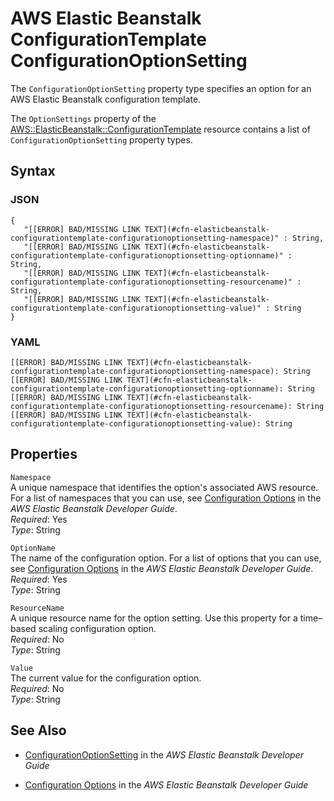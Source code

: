 # AWS Elastic Beanstalk ConfigurationTemplate ConfigurationOptionSetting<a name="aws-properties-elasticbeanstalk-configurationtemplate-configurationoptionsetting"></a>

The `ConfigurationOptionSetting` property type specifies an option for an AWS Elastic Beanstalk configuration template\.

The `OptionSettings` property of the [AWS::ElasticBeanstalk::ConfigurationTemplate](aws-resource-beanstalk-configurationtemplate.md) resource contains a list of `ConfigurationOptionSetting` property types\.

## Syntax<a name="w3ab2c21c14d755b7"></a>

### JSON<a name="aws-properties-elasticbeanstalk-configurationtemplate-configurationoptionsetting-syntax.json"></a>

```
{
   "[[ERROR] BAD/MISSING LINK TEXT](#cfn-elasticbeanstalk-configurationtemplate-configurationoptionsetting-namespace)" : String,
   "[[ERROR] BAD/MISSING LINK TEXT](#cfn-elasticbeanstalk-configurationtemplate-configurationoptionsetting-optionname)" : String,
   "[[ERROR] BAD/MISSING LINK TEXT](#cfn-elasticbeanstalk-configurationtemplate-configurationoptionsetting-resourcename)" : String,
   "[[ERROR] BAD/MISSING LINK TEXT](#cfn-elasticbeanstalk-configurationtemplate-configurationoptionsetting-value)" : String
}
```

### YAML<a name="aws-properties-elasticbeanstalk-configurationtemplate-configurationoptionsetting-syntax.yaml"></a>

```
[[ERROR] BAD/MISSING LINK TEXT](#cfn-elasticbeanstalk-configurationtemplate-configurationoptionsetting-namespace): String
[[ERROR] BAD/MISSING LINK TEXT](#cfn-elasticbeanstalk-configurationtemplate-configurationoptionsetting-optionname): String
[[ERROR] BAD/MISSING LINK TEXT](#cfn-elasticbeanstalk-configurationtemplate-configurationoptionsetting-resourcename): String
[[ERROR] BAD/MISSING LINK TEXT](#cfn-elasticbeanstalk-configurationtemplate-configurationoptionsetting-value): String
```

## Properties<a name="w3ab2c21c14d755b9"></a>

`Namespace`  
A unique namespace that identifies the option's associated AWS resource\. For a list of namespaces that you can use, see [Configuration Options](http://docs.aws.amazon.com//elasticbeanstalk/latest/dg/command-options.html) in the *AWS Elastic Beanstalk Developer Guide*\.  
*Required*: Yes  
*Type*: String

`OptionName`  
The name of the configuration option\. For a list of options that you can use, see [Configuration Options](http://docs.aws.amazon.com/elasticbeanstalk/latest/dg/command-options.html) in the *AWS Elastic Beanstalk Developer Guide*\.  
*Required*: Yes  
*Type*: String

`ResourceName`  
A unique resource name for the option setting\. Use this property for a time–based scaling configuration option\.  
*Required*: No  
*Type*: String

`Value`  
The current value for the configuration option\.  
*Required*: No  
*Type*: String

## See Also<a name="w3ab2c21c14d755c11"></a>

+ [ConfigurationOptionSetting](http://docs.aws.amazon.com/elasticbeanstalk/latest/api/API_ConfigurationOptionSetting.html) in the *AWS Elastic Beanstalk Developer Guide*

+ [Configuration Options](http://docs.aws.amazon.com/elasticbeanstalk/latest/dg/command-options.html) in the *AWS Elastic Beanstalk Developer Guide*
